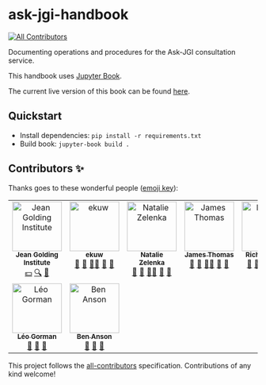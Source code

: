 # ask-jgi-handbook
<!-- ALL-CONTRIBUTORS-BADGE:START - Do not remove or modify this section -->
[![All Contributors](https://img.shields.io/badge/all_contributors-7-orange.svg?style=flat-square)](#contributors-)
<!-- ALL-CONTRIBUTORS-BADGE:END -->
Documenting operations and procedures for the Ask-JGI consultation service.

This handbook uses [Jupyter Book](http://jupyterbook.org/).

The current live version of this book can be found [here](https://jgibristol.github.io/ask-jgi-handbook/pages/intro.html).

## Quickstart 

* Install dependencies: `pip install -r requirements.txt`
* Build book: `jupyter-book build .`

## Contributors ✨

Thanks goes to these wonderful people ([emoji key](https://allcontributors.org/docs/en/emoji-key)):

<!-- ALL-CONTRIBUTORS-LIST:START - Do not remove or modify this section -->
<!-- prettier-ignore-start -->
<!-- markdownlint-disable -->
<table>
  <tbody>
    <tr>
      <td align="center" valign="top" width="20%"><a href="https://www.bristol.ac.uk/golding/"><img src="https://avatars.githubusercontent.com/u/45198316?v=4?s=100" width="100px;" alt="Jean Golding Institute"/><br /><sub><b>Jean Golding Institute</b></sub></a><br /><a href="#financial-jgibristol" title="Financial">💵</a> <a href="#fundingFinding-jgibristol" title="Funding Finding">🔍</a> <a href="#ideas-jgibristol" title="Ideas, Planning, & Feedback">🤔</a></td>
      <td align="center" valign="top" width="20%"><a href="https://github.com/ekuw"><img src="https://avatars.githubusercontent.com/u/76116294?v=4?s=100" width="100px;" alt="ekuw"/><br /><sub><b>ekuw</b></sub></a><br /><a href="#ideas-ekuw" title="Ideas, Planning, & Feedback">🤔</a> <a href="https://github.com/JGIBristol/ask-jgi-handbook/commits?author=ekuw" title="Documentation">📖</a> <a href="#mentoring-ekuw" title="Mentoring">🧑‍🏫</a> <a href="#projectManagement-ekuw" title="Project Management">📆</a> <a href="#maintenance-ekuw" title="Maintenance">🚧</a></td>
      <td align="center" valign="top" width="20%"><a href="https://github.com/NatalieZelenka"><img src="https://avatars.githubusercontent.com/u/17617308?v=4?s=100" width="100px;" alt="Natalie Zelenka"/><br /><sub><b>Natalie Zelenka</b></sub></a><br /><a href="#ideas-NatalieZelenka" title="Ideas, Planning, & Feedback">🤔</a> <a href="https://github.com/JGIBristol/ask-jgi-handbook/commits?author=NatalieZelenka" title="Documentation">📖</a> <a href="#mentoring-NatalieZelenka" title="Mentoring">🧑‍🏫</a> <a href="#projectManagement-NatalieZelenka" title="Project Management">📆</a> <a href="#maintenance-NatalieZelenka" title="Maintenance">🚧</a></td>
      <td align="center" valign="top" width="20%"><a href="https://github.com/jatonline"><img src="https://avatars.githubusercontent.com/u/48878399?v=4?s=100" width="100px;" alt="James Thomas"/><br /><sub><b>James Thomas</b></sub></a><br /><a href="#ideas-jatonline" title="Ideas, Planning, & Feedback">🤔</a> <a href="https://github.com/JGIBristol/ask-jgi-handbook/commits?author=jatonline" title="Documentation">📖</a> <a href="#mentoring-jatonline" title="Mentoring">🧑‍🏫</a> <a href="#projectManagement-jatonline" title="Project Management">📆</a> <a href="#maintenance-jatonline" title="Maintenance">🚧</a></td>
      <td align="center" valign="top" width="20%"><a href="https://github.com/richard-lane"><img src="https://avatars.githubusercontent.com/u/56296326?v=4?s=100" width="100px;" alt="Richard Lane"/><br /><sub><b>Richard Lane</b></sub></a><br /><a href="#ideas-richard-lane" title="Ideas, Planning, & Feedback">🤔</a> <a href="https://github.com/JGIBristol/ask-jgi-handbook/commits?author=richard-lane" title="Documentation">📖</a> <a href="#mentoring-richard-lane" title="Mentoring">🧑‍🏫</a> <a href="#projectManagement-richard-lane" title="Project Management">📆</a> <a href="#maintenance-richard-lane" title="Maintenance">🚧</a></td>
    </tr>
    <tr>
      <td align="center" valign="top" width="20%"><a href="https://www.turing.ac.uk/people/doctoral-students/leo-gorman"><img src="https://avatars.githubusercontent.com/u/55786252?v=4?s=100" width="100px;" alt="Léo Gorman"/><br /><sub><b>Léo Gorman</b></sub></a><br /><a href="https://github.com/JGIBristol/ask-jgi-handbook/commits?author=l-gorman" title="Documentation">📖</a> <a href="#maintenance-l-gorman" title="Maintenance">🚧</a> <a href="#ideas-l-gorman" title="Ideas, Planning, & Feedback">🤔</a></td>
      <td align="center" valign="top" width="20%"><a href="https://github.com/lippirk"><img src="https://avatars.githubusercontent.com/u/24416311?v=4?s=100" width="100px;" alt="Ben Anson"/><br /><sub><b>Ben Anson</b></sub></a><br /><a href="https://github.com/JGIBristol/ask-jgi-handbook/commits?author=lippirk" title="Documentation">📖</a> <a href="#maintenance-lippirk" title="Maintenance">🚧</a> <a href="#ideas-lippirk" title="Ideas, Planning, & Feedback">🤔</a></td>
    </tr>
  </tbody>
</table>

<!-- markdownlint-restore -->
<!-- prettier-ignore-end -->

<!-- ALL-CONTRIBUTORS-LIST:END -->

This project follows the [all-contributors](https://github.com/all-contributors/all-contributors) specification. Contributions of any kind welcome!
